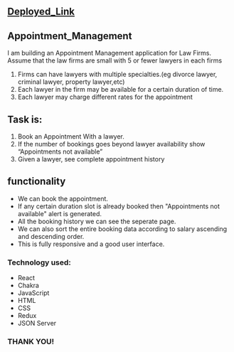 ## [Deployed_Link](https://bucolic-lebkuchen-03082d.netlify.app/)

## Appointment_Management

I am building an Appointment Management application for Law Firms. Assume that the law firms are small with 5 or fewer lawyers in each firms
  1. Firms can have lawyers with multiple specialties.(eg divorce lawyer, criminal lawyer, property lawyer,etc)
  2. Each lawyer in the firm may be available for a certain duration of time.
  3. Each lawyer may charge different rates for the appointment

 
 ## Task is:
  1. Book an Appointment With a lawyer.
  2. If the number of bookings goes beyond lawyer availability show “Appointments not available”
  3. Given a lawyer, see complete appointment history
  
## functionality
- We can book the appointment.
- If any certain duration slot is already booked then "Appointments not available" alert is generated.
- All the booking history we can see the seperate page.
- We can also sort the entire booking data according to salary ascending and descending order.
- This is fully responsive and a good user interface.

### Technology used:

- React
- Chakra
- JavaScript
- HTML
- CSS
- Redux
- JSON Server


















 



 














### THANK YOU!




